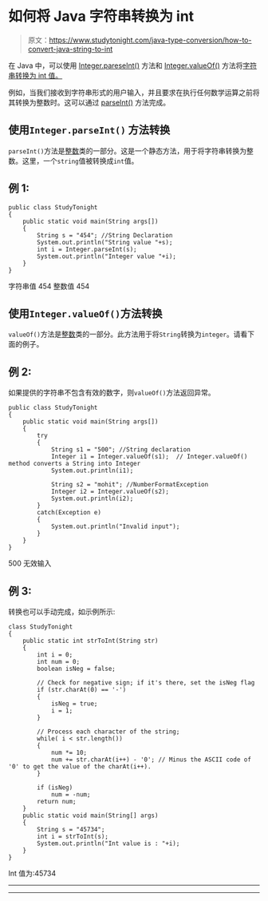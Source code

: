 # 如何将 Java 字符串转换为 int

> 原文：<https://www.studytonight.com/java-type-conversion/how-to-convert-java-string-to-int>

在 Java 中，可以使用 [Integer.pareseInt()](https://www.studytonight.com/java-wrapper-class/java-integer-parseint-string-val-method) 方法和 [Integer.valueOf()](https://www.studytonight.com/java-wrapper-class/java-integer-valueof-string-method) 方法将[字符串转换为 int 值。](https://www.studytonight.com/java/string-handling-in-java.php)

例如，当我们接收到字符串形式的用户输入，并且要求在执行任何数学运算之前将其转换为整数时。这可以通过 [parseInt()](http://www.studytonight.com/java-wrapper-class/java-integer-parseint-string-val-method) 方法完成。

## 使用``Integer.parseInt()`` 方法转换

`parseInt()`方法是[整数](http://www.studytonight.com/java/wrapper-class.php)类的一部分。这是一个静态方法，用于将字符串转换为整数。这里，一个`string`值被转换成`int`值。

## 例 1:

```
public class StudyTonight
{  
	public static void main(String args[])
	{  
		String s = "454"; //String Declaration 
		System.out.println("String value "+s);  
		int i = Integer.parseInt(s);
		System.out.println("Integer value "+i);  
	}
} 
```

字符串值 454
整数值 454

## 使用`Integer.valueOf()`方法转换

`valueOf()`方法是[整数](https://www.studytonight.com/java/wrapper-class.php)类的一部分。此方法用于将`String`转换为`integer`。请看下面的例子。

## 例 2:

如果提供的字符串不包含有效的数字，则`valueOf()`方法返回异常。

```
public class StudyTonight
{  
	public static void main(String args[])
	{    
		try
		{
			String s1 = "500"; //String declaration 
			Integer i1 = Integer.valueOf(s1);  // Integer.valueOf() method converts a String into Integer
			System.out.println(i1);  

			String s2 = "mohit"; //NumberFormatException
			Integer i2 = Integer.valueOf(s2);
			System.out.println(i2);        
		}
		catch(Exception e)
		{
			System.out.println("Invalid input");
		}
	}
}
```

500
无效输入

## 例 3:

转换也可以手动完成，如示例所示:

```
class StudyTonight
{
	public static int strToInt(String str)
	{
		int i = 0;
		int num = 0;
		boolean isNeg = false;

		// Check for negative sign; if it's there, set the isNeg flag
		if (str.charAt(0) == '-') 
		{
			isNeg = true;
			i = 1;
		}

		// Process each character of the string;
		while( i < str.length())
		{
			num *= 10;
			num += str.charAt(i++) - '0'; // Minus the ASCII code of '0' to get the value of the charAt(i++).
		}

		if (isNeg)
			num = -num;
		return num;
	}
	public static void main(String[] args)
	{
		String s = "45734";
		int i = strToInt(s);
		System.out.println("Int value is : "+i);
	}
}
```

Int 值为:45734

* * *

* * *